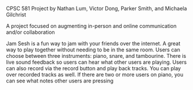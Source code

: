 CPSC 581 Project by Nathan Lum, Victor Dong, Parker Smith, and Michaela Gilchrist

A project focused on augmenting in-person and online communication and/or collaboration

Jam Sesh is a fun way to jam with your friends over the internet. A great way to play together without needing to be in the same room. Users can choose between three instruments: piano, snare, and tambourine. 
There is live sound feedback so users can hear what other users are playing. Users can also record via the record button and play back tracks. You can play over recorded tracks as well. 
If there are two or more users on piano, you can see what notes other users are pressing
